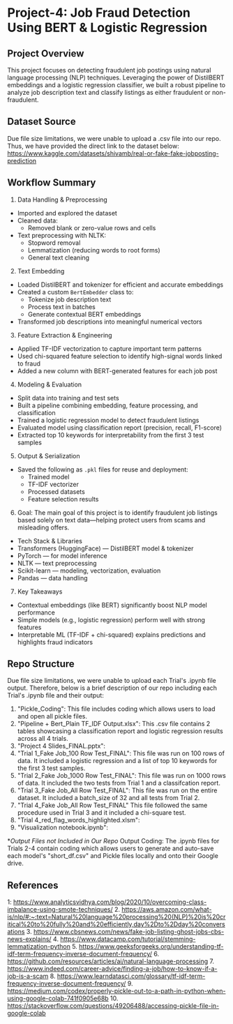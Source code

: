 # Project-4: Job Fraud Detection Using BERT & Logistic Regression
## Project Overview
This project focuses on detecting fraudulent job postings using natural language processing (NLP) techniques. Leveraging the power of DistilBERT embeddings and a logistic regression classifier, we built a robust pipeline to analyze job description text and classify listings as either fraudulent or non-fraudulent.

## Dataset Source
Due file size limitations, we were unable to upload a .csv file into our repo. Thus, we have provided the direct link to the dataset below:
https://www.kaggle.com/datasets/shivamb/real-or-fake-fake-jobposting-prediction

## Workflow Summary
1. Data Handling & Preprocessing
- Imported and explored the dataset  
- Cleaned data:  
  - Removed blank or zero-value rows and cells  
- Text preprocessing with NLTK:  
  - Stopword removal  
  - Lemmatization (reducing words to root forms)  
  - General text cleaning  

2. Text Embedding
- Loaded DistilBERT and tokenizer for efficient and accurate embeddings  
- Created a custom `BertEmbedder` class to:  
  - Tokenize job description text  
  - Process text in batches  
  - Generate contextual BERT embeddings  
- Transformed job descriptions into meaningful numerical vectors  

3. Feature Extraction & Engineering
- Applied TF-IDF vectorization to capture important term patterns  
- Used chi-squared feature selection to identify high-signal words linked to fraud  
- Added a new column with BERT-generated features for each job post  

4. Modeling & Evaluation
- Split data into training and test sets  
- Built a pipeline combining embedding, feature processing, and classification  
- Trained a logistic regression model to detect fraudulent listings  
- Evaluated model using classification report (precision, recall, F1-score)  
- Extracted top 10 keywords for interpretability from the first 3 test samples 

5. Output & Serialization
- Saved the following as `.pkl` files for reuse and deployment:  
  - Trained model  
  - TF-IDF vectorizer  
  - Processed datasets  
  - Feature selection results 

6. Goal: The main goal of this project is to identify fraudulent job listings based solely on text data—helping protect users from scams and misleading offers.
-  Tech Stack & Libraries
  - Transformers (HuggingFace) — DistilBERT model & tokenizer  
  - PyTorch — for model inference  
  - NLTK — text preprocessing  
  - Scikit-learn — modeling, vectorization, evaluation  
  - Pandas — data handling  

7. Key Takeaways
- Contextual embeddings (like BERT) significantly boost NLP model performance  
- Simple models (e.g., logistic regression) perform well with strong features  
- Interpretable ML (TF-IDF + chi-squared) explains predictions and highlights fraud indicators

## Repo Structure
Due file size limitations, we were unable to upload each Trial's .ipynb file output. Therefore, below is a brief description of our repo including each Trial's .ipynb file and their output:
1. "Pickle_Coding": This file includes coding which allows users to load and open all pickle files.
3. "Pipeline + Bert_Plain TF_IDF Output.xlsx": This .csv file contains 2 tables showcasing a classification report and logistic regression results across all 4 trials.
4. "Project 4 Slides_FINAL.pptx":
5. "Trial 1_Fake Job_100 Row Test_FINAL": This file was run on 100 rows of data. It included a logistic regression and a list of top 10 keywords for the first 3 test samples.
6. "Trial 2_Fake Job_1000 Row Test_FINAL": This file was run on 1000 rows of data. It included the two tests from Trial 1 and a classifcation report.
7. "Trial 3_Fake Job_All Row Test_FINAL": This file was run on the entire dataset. It included a batch_size of 32 and all tests from Trial 2.
8. "Trial 4_Fake Job_All Row Test_FINAL" This file followed the same procedure used in Trial 3 and it included a chi-square test.
9. "Trial 4_red_flag_words_highlighted.xlsm":
10. "Visualization notebook.ipynb":

**Output Files not Included in Our Repo*
Output Coding: The .ipynb files for Trials 2-4 contain coding which allows users to generate and auto-save each model's "short_df.csv" and Pickle files locally and onto their Google drive.

## References
1: https://www.analyticsvidhya.com/blog/2020/10/overcoming-class-imbalance-using-smote-techniques/
2. https://aws.amazon.com/what-is/nlp/#:~:text=Natural%20language%20processing%20(NLP)%20is%20critical%20to%20fully%20and%20efficiently,day%2Dto%2Dday%20conversations
3. https://www.cbsnews.com/news/fake-job-listing-ghost-jobs-cbs-news-explains/
4. https://www.datacamp.com/tutorial/stemming-lemmatization-python
5. https://www.geeksforgeeks.org/understanding-tf-idf-term-frequency-inverse-document-frequency/
6. https://github.com/resources/articles/ai/natural-language-processing
7. https://www.indeed.com/career-advice/finding-a-job/how-to-know-if-a-job-is-a-scam
8. https://www.learndatasci.com/glossary/tf-idf-term-frequency-inverse-document-frequency/
9. https://medium.com/codex/properly-pickle-out-to-a-path-in-python-when-using-google-colab-741f0905e68b
10. https://stackoverflow.com/questions/49206488/accessing-pickle-file-in-google-colab
